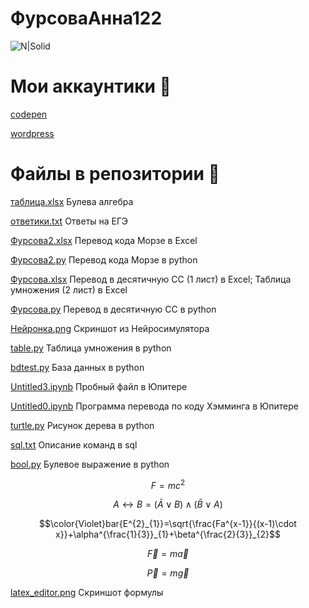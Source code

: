 # ФурсоваАнна122
![N|Solid](https://upload.wikimedia.org/wikipedia/ru/thumb/b/b6/Alvin_and_the_Chipmunks.jpg/274px-Alvin_and_the_Chipmunks.jpg)
# Мои аккаунтики 🚗
[codepen](https://codepen.io/afursovaa)


[wordpress](https://pasyanscom.wordpress.com/)
# Файлы в репозитории 🚗


[таблица.xlsx](https://github.com/afursovaa/itworks/blob/main/%D1%82%D0%B0%D0%B1%D0%BB%D0%B8%D1%86%D0%B0.xlsx) Булева алгебра


[ответики.txt](https://github.com/afursovaa/itworks/blob/main/%D0%BE%D1%82%D0%B2%D0%B5%D1%82%D0%B8%D0%BA%D0%B8.txt) Ответы на ЕГЭ


[Фурсова2.xlsx](https://github.com/afursovaa/itworks/blob/main/%D0%A4%D1%83%D1%80%D1%81%D0%BE%D0%B2%D0%B02.xlsx)  Перевод кода Морзе в Excel


[Фурсова2.py](https://github.com/afursovaa/itworks/blob/main/%D0%A4%D1%83%D1%80%D1%81%D0%BE%D0%B2%D0%B02.py) Перевод кода Морзе в python


[Фурсова.xlsx](https://github.com/afursovaa/itworks/blob/main/%D0%A4%D1%83%D1%80%D1%81%D0%BE%D0%B2%D0%B0.xlsx) Перевод в десятичную СС (1 лист) в Excel; Таблица умножения (2 лист) в Excel


[Фурсова.py](https://github.com/afursovaa/itworks/blob/main/%D0%A4%D1%83%D1%80%D1%81%D0%BE%D0%B2%D0%B0.py) Перевод в десятичную СС в python


[Нейронка.png](https://github.com/afursovaa/itworks/blob/main/%D0%9D%D0%B5%D0%B9%D1%80%D0%BE%D0%BD%D0%BA%D0%B0.png) Скриншот из Нейросимулятора


[table.py](https://github.com/afursovaa/itworks/blob/main/table.py) Таблица умножения в python


[bdtest.py](https://github.com/afursovaa/itworks/blob/main/bdtest.py) База данных в python


[Untitled3.ipynb](https://github.com/afursovaa/itworks/blob/main/Untitled3.ipynb) Пробный файл в Юпитере


[Untitled0.ipynb](https://github.com/afursovaa/itworks/blob/main/Untitled0.ipynb) Программа перевода по коду Хэмминга в Юпитере


[turtle.py](https://github.com/afursovaa/itworks/tree/main/turtle) Рисунок дерева в python


[sql.txt](https://github.com/afursovaa/itworks/blob/main/sql.txt) Описание команд в sql


[bool.py](https://github.com/afursovaa/itworks/blob/main/bool.py)   Булевое выражение в python


$$ F=mc^2 $$


$$ A\leftrightarrow B=(\bar{A} {\vee } B)\wedge (\bar{B} \vee A) $$


$$\color{Violet}bar{E^{2}_{1}}=\sqrt{\frac{Fa^{x-1}}{(x-1)\cdot x}}+\alpha^{\frac{1}{3}}_{1}+\beta^{\frac{2}{3}}_{2}$$


$$\overrightarrow{F}=m\overrightarrow{a}$$


$$\overrightarrow{P}=m\overrightarrow{g}$$

[latex_editor.png](https://github.com/afursovaa/itworks/blob/main/latex_editor.png) Скриншот формулы
